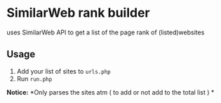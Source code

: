 # SimilarWeb rank builder
uses SimilarWeb API to get a list of the page rank of (listed)websites

## Usage
1. Add your list of sites to `urls.php`
2. Run `run.php`

**Notice:** *Only parses the sites atm ( to add or not add to the total list ) *
